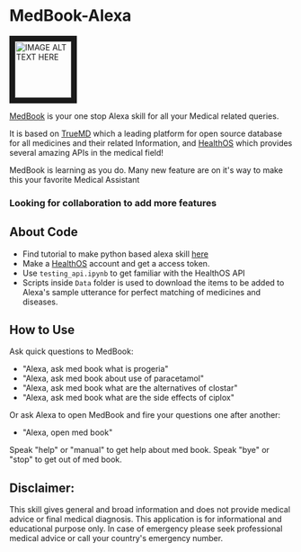 # MedBook-Alexa

<a href="https://www.amazon.com/dp/B07CR86TBF/ref=syps?s=digital-skills&ie=UTF8&qid=1526462108&sr=1-1&keywords=MedBook" target="_blank"><img src="https://images-na.ssl-images-amazon.com/images/I/516NZCAAvgL.png" 
alt="IMAGE ALT TEXT HERE" width="100" height="100" border="10" /></a>

[MedBook](https://www.amazon.com/dp/B07CR86TBF/ref=syps?s=digital-skills&ie=UTF8&qid=1526462108&sr=1-1&keywords=MedBook) is your one stop Alexa skill for all your Medical related queries.

It is based on [TrueMD](http://www.truemd.in/#/home/search) which a leading platform for open source database for all medicines and their related Information, and [HealthOS](https://www.healthos.co/#/home/search) which provides several amazing APIs in the medical field!

MedBook is learning as you do. Many new feature are on it's way to make this your favorite Medical Assistant

### Looking for collaboration to add more features

## About Code
- Find tutorial to make python based alexa skill [here](https://github.com/alexa/)
- Make a [HealthOS](https://www.healthos.co/#/home/search) account and get a access token.
- Use `testing_api.ipynb` to get familiar with the HealthOS API
- Scripts inside `Data` folder is used to download the items to be added to Alexa's sample utterance for perfect matching of medicines and diseases.

## How to Use

Ask quick questions to MedBook:
- "Alexa, ask med book what is progeria"
- "Alexa, ask med book about use of paracetamol"
- "Alexa, ask med book what are the alternatives of clostar"
- "Alexa, ask med book what are the side effects of ciplox"

Or ask Alexa to open MedBook and fire your questions one after another:
- "Alexa, open med book"

Speak "help" or "manual" to get help about med book.
Speak "bye" or "stop" to get out of med book.

 
## Disclaimer:
This skill gives general and broad information and does not provide medical advice or final medical diagnosis. This application is for informational and educational purpose only. In case of emergency please seek professional medical advice or call your country's emergency number.

